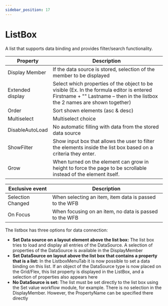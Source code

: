 ```yaml
---
sidebar_position: 17
---
```

# ListBox

A list that supports data binding and provides filter/search functionality.

| **Property** | **Description** |
| --- | --- |
| Display Member | If the data source is stored, selection of the member to be displayed |
| Extended display | Select which properties of the object to be visible (Ex. In the formula editor is entered Firstname + "" Lastname – then in the listbox the 2 names are shown together) |
| Order | Sort shown elements (asc & desc) |
| Multiselect | Multiselect choice |
| DisableAutoLoad | No automatic filling with data from the stored data source |
| ShowFilter | Show input box that allows the user to filter the elements inside the list box based on a criteria they enter. |
| Grow | When turned on the element can grow in height to force the page to be scrollable instead of the element itself. |

| Exclusive event | Description |
| --- | --- |
| Selection Changed | When selecting an item, item data is passed to the WFB |
| On Focus | When focusing on an item, no data is passed to the WFB |

The listbox has three options for data connection:

- **Set Data source on a layout element above the list box:** The list box tries to load and display all entries of the DataSource. A selection of properties of the DataSource is available in the DisplayMember
- **Set DataSource on layout above the list box that contains a property that is a list:** In the ListboxMenuTab it is now possible to set a data binding on this list. If an object of the DataSource type is now placed on the Grid/Flex, this list property is displayed in the ListBox, and a selection of properties also appears here
- **No DataSource is set:** The list must be set directly to the list box using the Set value workflow module, for example. There is no selection in the DisplayMember. However, the PropertyName can be specified there directly
